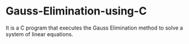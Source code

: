 # Gauss-Elimination-using-C
It is a C program that executes the Gauss Elimination method to solve a system of linear equations.
